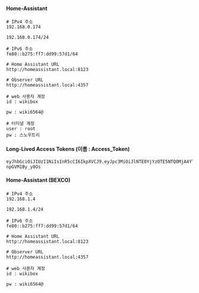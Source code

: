 #### Home-Assistant

```less
# IPv4 주소
192.168.0.174

192.168.0.174/24

# IPv6 주소
fe80::b275:ff7:dd99:57d1/64

# Home Assistant URL
http://homeassistant.local:8123

# Observer URL
http://homeassistant.local:4357

# web 사용자 계정
id : wikibox

pw : wiki6564@

# 터미널 계정
user : root
pw : 스노우트리
```
#### Long-Lived Access Tokens (이름 : Access_Token)
```less
eyJhbGciOiJIUzI1NiIsInR5cCI6IkpXVCJ9.eyJpc3MiOiJlNTE0YjYzOTE5NTQ0MjA4YTBkMTNmN2U4NmEzNzg2OSIsImlhdCI6MTc0Mzc0OTc5NiwiZXhwIjoyMDU5MTA5Nzk2fQ.DJ2qYGtzHOxUg0KEI462HkFKkrazV-npGVM1By_y8Os
```


#### Home-Assistant (BEXCO)
```less
# IPv4 주소
192.168.1.4

192.168.1.4/24

# IPv6 주소
fe80::b275:ff7:dd99:57d1/64

# Home Assistant URL
http://homeassistant.local:8123

# Observer URL
http://homeassistant.local:4357

# web 사용자 계정
id : wikibox

pw : wiki6564@
```
